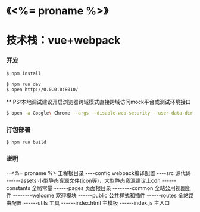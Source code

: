 # 《<%= proname %>》
# 技术栈：vue+webpack

### 开发
``` bash
$ npm install
```
``` bash
$ npm run dev
$ open http://0.0.0.0:8010/
```
** PS:本地调试建议开启浏览器跨域模式直接跨域访问mock平台或测试环境接口
``` bash
$ open -a Google\ Chrome --args --disable-web-security --user-data-dir
```

### 打包部署
``` bash
$ npm run build 
```

### 说明
--<%= proname %> 工程根目录
----config webpack编译配置
----src 源代码
------assets 小型静态资源文件(icon等)，大型静态资源建议上cdn
------constants 全局常量
------pages 页面根目录
--------common 全站公用视图组件
--------welcome 欢迎模块
------public 公共样式和插件
------routes 全站路由配置
------utils 工具
------index.html 主模板
------index.js 主入口